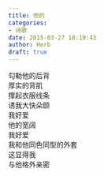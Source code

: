 ```yaml
---  
title: 他的  
categories:  
- 诗歌  
date: 2015-03-27 18:19:43  
author: Herb  
draft: true
---  
```

勾勒他的后背  
厚实的背肌  
撑起衣服线条  
诱我大快朵颐  
我好爱  
他的宽阔  
我好爱  
我和他同色同型的外套  
这显得我  
与他格外亲密